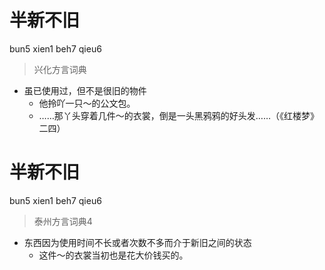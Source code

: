 # 半新不旧
bun5 xien1 beh7 qieu6
> 兴化方言词典
- 虽已使用过，但不是很旧的物件
  - 他拎吖一只～的公文包。
  - ……那丫头穿着几件～的衣裳，倒是一头黑鸦鸦的好头发……（《红楼梦》二四）

# 半新不旧
bun5 xien1 beh7 qieu6
> 泰州方言词典4
- 东西因为使用时间不长或者次数不多而介于新旧之间的状态
  - 这件～的衣裳当初也是花大价钱买的。
